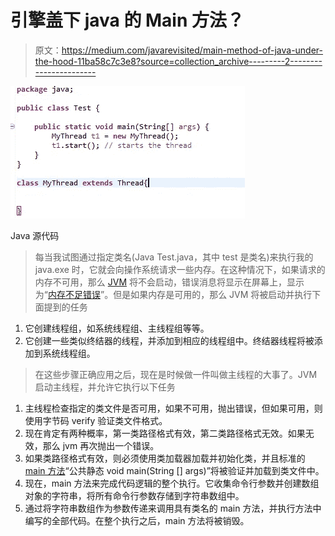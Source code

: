 # 引擎盖下 java 的 Main 方法？

> 原文：<https://medium.com/javarevisited/main-method-of-java-under-the-hood-11ba58c7c3e8?source=collection_archive---------2----------------------->

[![](img/4c8cafbd88a815f7199e7f85c1e5e86a.png)](https://javarevisited.blogspot.com/2011/12/main-public-static-java-void-method-why.html)

Java 源代码

> 每当我试图通过指定类名(Java Test.java，其中 test 是类名)来执行我的 java.exe 时，它就会向操作系统请求一些内存。在这种情况下，如果请求的内存不可用，那么 [JVM](/javarevisited/7-best-courses-to-learn-jvm-garbage-collection-and-performance-tuning-for-experienced-java-331705180686) 将不会启动，错误消息将显示在屏幕上，显示为“[内存不足错误](https://javarevisited.blogspot.com/2011/09/javalangoutofmemoryerror-permgen-space.html)”。但是如果内存是可用的，那么 JVM 将被启动并执行下面提到的任务

1.  它创建线程组，如系统线程组、主线程组等等。
2.  它创建一些类似终结器的线程，并添加到相应的线程组中。终结器线程将被添加到系统线程组。

> 在这些步骤正确应用之后，现在是时候做一件叫做主线程的大事了。JVM 启动主线程，并允许它执行以下任务

1.  主线程检查指定的类文件是否可用，如果不可用，抛出错误，但如果可用，则使用字节码 verify 验证类文件格式。
2.  现在肯定有两种概率，第一类路径格式有效，第二类路径格式无效。如果无效，那么 jvm 再次抛出一个错误。
3.  如果类路径格式有效，则必须使用类加载器加载并初始化类，并且标准的 [main 方法](https://www.java67.com/2016/01/main-method-interview-questions-in-java-answers.html)“公共静态 void main(String [] args)”将被验证并加载到类文件中。
4.  现在，main 方法来完成代码逻辑的整个执行。它收集命令行参数并创建数组对象的字符串，将所有命令行参数存储到字符串数组中。
5.  通过将字符串数组作为参数传递来调用具有类名的 main 方法，并执行方法中编写的全部代码。在整个执行之后，main 方法将被销毁。